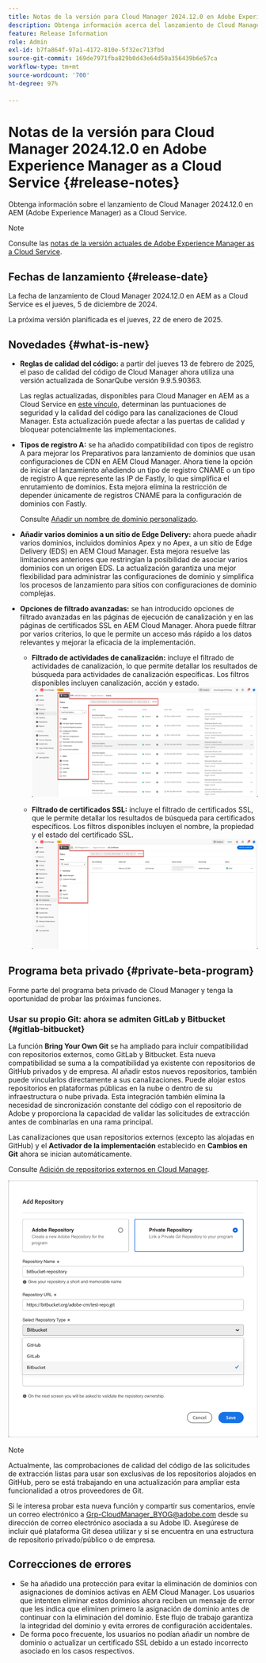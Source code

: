 ```yaml
---
title: Notas de la versión para Cloud Manager 2024.12.0 en Adobe Experience Manager as a Cloud Service
description: Obtenga información acerca del lanzamiento de Cloud Manager 2024.12.0 en AEM as a Cloud Service.
feature: Release Information
role: Admin
exl-id: b7fa864f-97a1-4172-810e-5f32ec713fbd
source-git-commit: 169de7971fba829b0d43e64d50a356439b6e57ca
workflow-type: tm+mt
source-wordcount: '700'
ht-degree: 97%

---
```



# Notas de la versión para Cloud Manager 2024.12.0 en Adobe Experience Manager as a Cloud Service {#release-notes}

Obtenga información sobre el lanzamiento de Cloud Manager 2024.12.0 en AEM (Adobe Experience Manager) as a Cloud Service.

>[!NOTE]
>
>Consulte las [notas de la versión actuales de Adobe Experience Manager as a Cloud Service](/help/release-notes/release-notes-cloud/release-notes-current.md).

## Fechas de lanzamiento {#release-date}

La fecha de lanzamiento de Cloud Manager 2024.12.0 en AEM as a Cloud Service es el jueves, 5 de diciembre de 2024.

La próxima versión planificada es el jueves, 22 de enero de 2025.


## Novedades {#what-is-new}

* **Reglas de calidad del código:** a partir del jueves 13 de febrero de 2025, el paso de calidad del código de Cloud Manager ahora utiliza una versión actualizada de SonarQube versión 9.9.5.90363.

  Las reglas actualizadas, disponibles para Cloud Manager en AEM as a Cloud Service en [este vínculo](/help/implementing/cloud-manager/code-quality-testing.md#understanding-code-quality-rules), determinan las puntuaciones de seguridad y la calidad del código para las canalizaciones de Cloud Manager. Esta actualización puede afectar a las puertas de calidad y bloquear potencialmente las implementaciones.

<!-- * **Java 21 support:** Customers can now optionally build with Java 17 or Java 21, benefiting from performance improvements and new language features. See [Build environment](/help/implementing/cloud-manager/getting-access-to-aem-in-cloud/build-environment-details.md) for configuration steps, including updating your Maven project description, and certain library versions. When the build version is set to Java 17 or Java 21, the runtime defaults to Java 21.

    Starting February 2025, sandboxes and dev environments upgrade to the Java 21 runtime, regardless of the build version (Java 8, 11, 17, or 21). Production environments follow with an upgrade in April 2025. -->

* **Tipos de registro A:** se ha añadido compatibilidad con tipos de registro A para mejorar los Preparativos para lanzamiento de dominios que usan configuraciones de CDN en AEM Cloud Manager. Ahora tiene la opción de iniciar el lanzamiento añadiendo un tipo de registro CNAME o un tipo de registro A que represente las IP de Fastly, lo que simplifica el enrutamiento de dominios. Esta mejora elimina la restricción de depender únicamente de registros CNAME para la configuración de dominios con Fastly.

  Consulte [Añadir un nombre de dominio personalizado](/help/implementing/cloud-manager/custom-domain-names/add-custom-domain-name.md).<!-- CMGR-63076 -->

<!-- * The AEM Code Quality step now uses SonarQube 9.9 Server, replacing the older 7.4 version. This upgrade brings additional security, performance, and code quality checks, offering more comprehensive analysis and coverage for your projects. -->

* **Añadir varios dominios a un sitio de Edge Delivery:** ahora puede añadir varios dominios, incluidos dominios Apex y no Apex, a un sitio de Edge Delivery (EDS) en AEM Cloud Manager. Esta mejora resuelve las limitaciones anteriores que restringían la posibilidad de asociar varios dominios con un origen EDS. La actualización garantiza una mejor flexibilidad para administrar las configuraciones de dominio y simplifica los procesos de lanzamiento para sitios con configuraciones de dominio complejas. <!-- CMGR-63007 -->

* **Opciones de filtrado avanzadas:** se han introducido opciones de filtrado avanzadas en las páginas de ejecución de canalización y en las páginas de certificados SSL en AEM Cloud Manager. Ahora puede filtrar por varios criterios, lo que le permite un acceso más rápido a los datos relevantes y mejorar la eficacia de la implementación. <!-- CMGR-26263 -->

   * **Filtrado de actividades de canalización:** incluye el filtrado de actividades de canalización, lo que permite detallar los resultados de búsqueda para actividades de canalización específicas. Los filtros disponibles incluyen canalización, acción y estado.
     ![Filtrado de actividades de canalización](/help/implementing/cloud-manager/assets/filters-pipeline.png)


   * **Filtrado de certificados SSL:** incluye el filtrado de certificados SSL, que le permite detallar los resultados de búsqueda para certificados específicos. Los filtros disponibles incluyen el nombre, la propiedad y el estado del certificado SSL.
     ![Filtrado de certificados SSL](/help/implementing/cloud-manager/assets/filters-ssl-certificates.png)

## Programa beta privado {#private-beta-program}

Forme parte del programa beta privado de Cloud Manager y tenga la oportunidad de probar las próximas funciones.

### Usar su propio Git: ahora se admiten GitLab y Bitbucket {#gitlab-bitbucket}

<!-- BOTH CS & AMS -->

La función **Bring Your Own Git** se ha ampliado para incluir compatibilidad con repositorios externos, como GitLab y Bitbucket. Esta nueva compatibilidad se suma a la compatibilidad ya existente con repositorios de GitHub privados y de empresa. Al añadir estos nuevos repositorios, también puede vincularlos directamente a sus canalizaciones. Puede alojar estos repositorios en plataformas públicas en la nube o dentro de su infraestructura o nube privada. Esta integración también elimina la necesidad de sincronización constante del código con el repositorio de Adobe y proporciona la capacidad de validar las solicitudes de extracción antes de combinarlas en una rama principal.

Las canalizaciones que usan repositorios externos (excepto las alojadas en GitHub) y el **Activador de la implementación** establecido en **Cambios en Git** ahora se inician automáticamente.

Consulte [Adición de repositorios externos en Cloud Manager](/help/implementing/cloud-manager/managing-code/external-repositories.md).

![Cuadro de diálogo Añadir repositorio](/help/implementing/cloud-manager/release-notes/assets/repositories-add-release-notes.png)

>[!NOTE]
>
>Actualmente, las comprobaciones de calidad del código de las solicitudes de extracción listas para usar son exclusivas de los repositorios alojados en GitHub, pero se está trabajando en una actualización para ampliar esta funcionalidad a otros proveedores de Git.

Si le interesa probar esta nueva función y compartir sus comentarios, envíe un correo electrónico a [Grp-CloudManager_BYOG@adobe.com](mailto:Grp-CloudManager_BYOG@adobe.com) desde su dirección de correo electrónico asociada a su Adobe ID. Asegúrese de incluir qué plataforma Git desea utilizar y si se encuentra en una estructura de repositorio privado/público o de empresa.

## Correcciones de errores

* Se ha añadido una protección para evitar la eliminación de dominios con asignaciones de dominios activas en AEM Cloud Manager. Los usuarios que intenten eliminar estos dominios ahora reciben un mensaje de error que les indica que eliminen primero la asignación de dominio antes de continuar con la eliminación del dominio. Este flujo de trabajo garantiza la integridad del dominio y evita errores de configuración accidentales. <!-- CMGR-63033 -->
* De forma poco frecuente, los usuarios no podían añadir un nombre de dominio o actualizar un certificado SSL debido a un estado incorrecto asociado en los casos respectivos. <!-- CMGR-62816 -->


<!-- ## Known issues {#known-issues} -->
